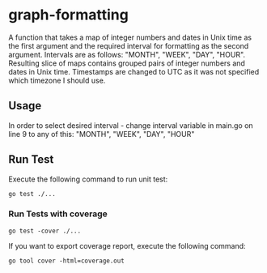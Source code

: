 # graph-formatting
A function that takes a map of integer numbers and dates in Unix time as the first argument and the required interval for formatting as the second argument. Intervals are as follows: "MONTH", "WEEK", "DAY", "HOUR". Resulting slice of maps contains grouped pairs of integer numbers and dates in Unix time. Timestamps are changed to UTC as it was not specified which timezone I should use.

## Usage

In order to select desired interval - change interval variable in main.go on line 9 to any of this: "MONTH", "WEEK", "DAY", "HOUR"

## Run Test

Execute the following command to run unit test:

```shell
go test ./...
```

### Run Tests with coverage

```shell
go test -cover ./...
```

If you want to export coverage report, execute the following command:

```shell
go tool cover -html=coverage.out
```